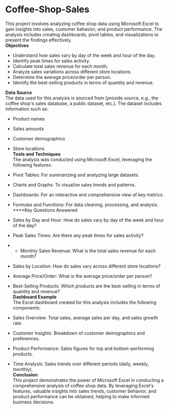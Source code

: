 # Coffee-Shop-Sales
This project involves analyzing coffee shop data using Microsoft Excel to gain insights into sales, customer behavior, and product performance. The analysis includes creating dashboards, pivot tables, and visualizations to present the findings effectively.  
**Objectives**  
* Understand how sales vary by day of the week and hour of the day.  
* Identify peak times for sales activity.  
* Calculate total sales revenue for each month.  
* Analyze sales variations across different store locations.  
* Determine the average price/order per person.  
* Identify the best-selling products in terms of quantity and revenue.
    
**Data Source**  
The data used for this analysis is sourced from [provide source, e.g., the coffee shop's sales database, a public dataset, etc.]. The dataset includes information such as:  
* Product names  
* Sales amounts  
* Customer demographics  
* Store locations  
**Tools and Techniques**  
The analysis was conducted using Microsoft Excel, leveraging the following features:  
* Pivot Tables: For summarizing and analyzing large datasets.  
* Charts and Graphs: To visualize sales trends and patterns.  
* Dashboards: For an interactive and comprehensive view of key metrics.  
* Formulas and Functions: For data cleaning, processing, and analysis.  
****Key Questions Answered  
* Sales by Day and Hour: How do sales vary by day of the week and hour of the day?  
* Peak Sales Times: Are there any peak times for sales activity?  
* * Monthly Sales Revenue: What is the total sales revenue for each month?  
* Sales by Location: How do sales vary across different store locations?  
* Average Price/Order: What is the average price/order per person?  
* Best-Selling Products: Which products are the best-selling in terms of quantity and revenue?  
**Dashboard Example**  
The Excel dashboard created for this analysis includes the following components:  

* Sales Overview: Total sales, average sales per day, and sales growth rate.  
* Customer Insights: Breakdown of customer demographics and preferences.  
* Product Performance: Sales figures for top and bottom-performing products.  
* Time Analysis: Sales trends over different periods (daily, weekly, monthly).  
**Conclusion**  
This project demonstrates the power of Microsoft Excel in conducting a comprehensive analysis of coffee shop data. By leveraging Excel's features, valuable insights into sales trends, customer behavior, and product performance can be obtained, helping to make informed business decisions.  
